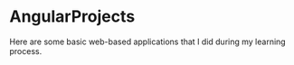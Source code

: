 # AngularProjects
Here are some basic web-based applications that I did during my learning process.
